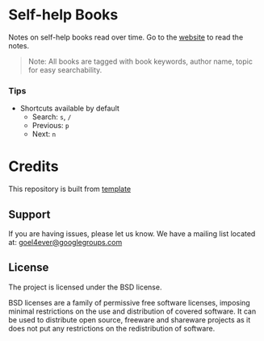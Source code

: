 # Self-help Books

Notes on self-help books read over time. Go to the [website](https://learn-with-me.github.io/books-self-help/) to read the notes.

> Note: All books are tagged with book keywords, author name, topic for easy searchability.

### Tips

- Shortcuts available by default
  - Search: `s`, `/`
  - Previous: `p`
  - Next: `n`

# Credits

This repository is built from [template](https://github.com/goel4ever/mkdocs-template)

Support
-------

If you are having issues, please let us know.
We have a mailing list located at: goel4ever@googlegroups.com

License
-------

The project is licensed under the BSD license.

BSD licenses are a family of permissive free software licenses, imposing minimal restrictions on the use and distribution of covered software. It can be used to distribute open source, freeware and shareware projects as it does not put any restrictions on the redistribution of software.
